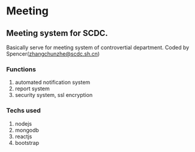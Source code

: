 # Meeting
## Meeting system for SCDC.
Basically serve for meeting system of controvertial department.
Coded by Spencer(zhangchunzhe@scdc.sh.cn)
### Functions
1. automated notification system
2. report system
3. security system, ssl encryption
### Techs used
1. nodejs
2. mongodb
3. reactjs
4. bootstrap
